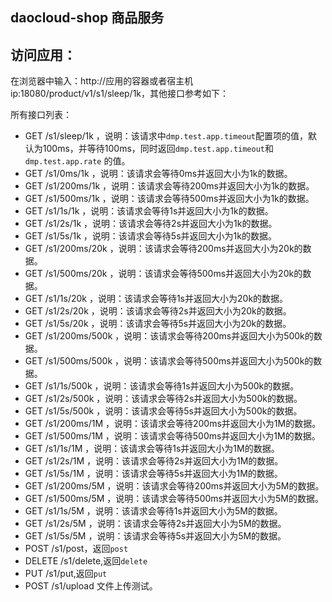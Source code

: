 daocloud-shop 商品服务
---

## 访问应用：
在浏览器中输入：http://应用的容器或者宿主机ip:18080/product/v1/s1/sleep/1k，其他接口参考如下：

所有接口列表：
- GET /s1/sleep/1k ，说明：该请求中`dmp.test.app.timeout`配置项的值，默认为100ms，并等待100ms，同时返回`dmp.test.app.timeout`和`dmp.test.app.rate`	的值。
- GET /s1/0ms/1k ，说明：该请求会等待0ms并返回大小为1k的数据。
- GET /s1/200ms/1k ，说明：该请求会等待200ms并返回大小为1k的数据。
- GET /s1/500ms/1k ，说明：该请求会等待500ms并返回大小为1k的数据。
- GET /s1/1s/1k ，说明：该请求会等待1s并返回大小为1k的数据。
- GET /s1/2s/1k ，说明：该请求会等待2s并返回大小为1k的数据。
- GET /s1/5s/1k ，说明：该请求会等待5s并返回大小为1k的数据。
- GET /s1/200ms/20k ，说明：该请求会等待200ms并返回大小为20k的数据。
- GET /s1/500ms/20k ，说明：该请求会等待500ms并返回大小为20k的数据。
- GET /s1/1s/20k ，说明：该请求会等待1s并返回大小为20k的数据。
- GET /s1/2s/20k ，说明：该请求会等待2s并返回大小为20k的数据。
- GET /s1/5s/20k ，说明：该请求会等待5s并返回大小为20k的数据。
- GET /s1/200ms/500k ，说明：该请求会等待200ms并返回大小为500k的数据。
- GET /s1/500ms/500k ，说明：该请求会等待500ms并返回大小为500k的数据。
- GET /s1/1s/500k ，说明：该请求会等待1s并返回大小为500k的数据。
- GET /s1/2s/500k ，说明：该请求会等待2s并返回大小为500k的数据。
- GET /s1/5s/500k ，说明：该请求会等待5s并返回大小为500k的数据。
- GET /s1/200ms/1M ，说明：该请求会等待200ms并返回大小为1M的数据。
- GET /s1/500ms/1M ，说明：该请求会等待500ms并返回大小为1M的数据。
- GET /s1/1s/1M ，说明：该请求会等待1s并返回大小为1M的数据。
- GET /s1/2s/1M ，说明：该请求会等待2s并返回大小为1M的数据。
- GET /s1/5s/1M ，说明：该请求会等待5s并返回大小为1M的数据。
- GET /s1/200ms/5M ，说明：该请求会等待200ms并返回大小为5M的数据。
- GET /s1/500ms/5M ，说明：该请求会等待500ms并返回大小为5M的数据。
- GET /s1/1s/5M ，说明：该请求会等待1s并返回大小为5M的数据。
- GET /s1/2s/5M ，说明：该请求会等待2s并返回大小为5M的数据。
- GET /s1/5s/5M ，说明：该请求会等待5s并返回大小为5M的数据。
- POST /s1/post，返回`post`
- DELETE /s1/delete,返回`delete`
- PUT /s1/put,返回`put`
- POST /s1/upload 文件上传测试。

